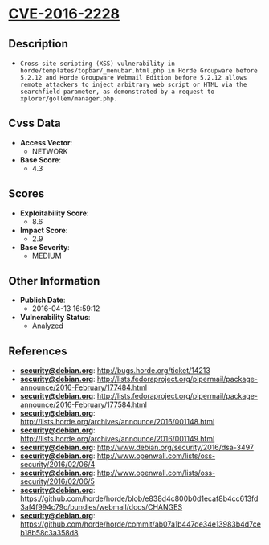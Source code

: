
# [CVE-2016-2228](https://cve.mitre.org/cgi-bin/cvename.cgi?name=CVE-2016-2228)

## Description

- `Cross-site scripting (XSS) vulnerability in horde/templates/topbar/_menubar.html.php in Horde Groupware before 5.2.12 and Horde Groupware Webmail Edition before 5.2.12 allows remote attackers to inject arbitrary web script or HTML via the searchfield parameter, as demonstrated by a request to xplorer/gollem/manager.php.`

## Cvss Data

- **Access Vector**:
  - NETWORK
- **Base Score**:
  - 4.3

## Scores

- **Exploitability Score**:
  - 8.6
- **Impact Score**:
  - 2.9
- **Base Severity**:
  - MEDIUM

## Other Information

- **Publish Date**:
  - 2016-04-13 16:59:12
- **Vulnerability Status**:
  - Analyzed

## References

- **security@debian.org**: http://bugs.horde.org/ticket/14213
- **security@debian.org**: http://lists.fedoraproject.org/pipermail/package-announce/2016-February/177484.html
- **security@debian.org**: http://lists.fedoraproject.org/pipermail/package-announce/2016-February/177584.html
- **security@debian.org**: http://lists.horde.org/archives/announce/2016/001148.html
- **security@debian.org**: http://lists.horde.org/archives/announce/2016/001149.html
- **security@debian.org**: http://www.debian.org/security/2016/dsa-3497
- **security@debian.org**: http://www.openwall.com/lists/oss-security/2016/02/06/4
- **security@debian.org**: http://www.openwall.com/lists/oss-security/2016/02/06/5
- **security@debian.org**: https://github.com/horde/horde/blob/e838d4c800b0d1ecaf8b4cc613fd3af4f994c79c/bundles/webmail/docs/CHANGES
- **security@debian.org**: https://github.com/horde/horde/commit/ab07a1b447de34e13983b4d7ceb18b58c3a358d8
